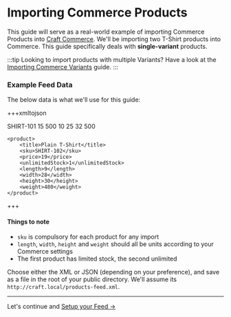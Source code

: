 # Importing Commerce Products

This guide will serve as a real-world example of importing Commerce Products into [Craft Commerce](http://craftcommerce.com). We'll be importing two T-Shirt products into Commerce. This guide specifically deals with **single-variant** products.

:::tip
Looking to import products with multiple Variants? Have a look at the [Importing Commerce Variants](docs:guides/importing-commerce-variants) guide.
:::

### Example Feed Data

The below data is what we'll use for this guide:

+++xmltojson
<?xml version="1.0" encoding="UTF-8"?>
<products>
    <product>
        <title>Printed T-Shirt</title>
        <sku>SHIRT-101</sku>
        <price>15</price>
        <stock>500</stock>
        <length>10</length>
        <width>25</width>
        <height>32</height>
        <weight>500</weight>
    </product>

    <product>
        <title>Plain T-Shirt</title>
        <sku>SHIRT-102</sku>
        <price>19</price>
        <unlimitedStock>1</unlimitedStock>
        <length>9</length>
        <width>28</width>
        <height>30</height>
        <weight>480</weight>
    </product>
</products>
+++

#### Things to note

- `sku` is compulsory for each product for any import
- `length`, `width`, `height` and `weight` should all be units according to your Commerce settings
- The first product has limited stock, the second unlimited

Choose either the XML or JSON (depending on your preference), and save as a file in the root of your public directory. We'll assume its `http://craft.local/products-feed.xml`.

* * *

Let's continue and [Setup your Feed →](docs:guides/importing-commerce-products/setup-your-feed)